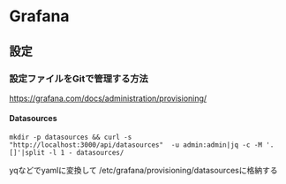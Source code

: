 # Grafana

## 設定

### 設定ファイルをGitで管理する方法

https://grafana.com/docs/administration/provisioning/

#### Datasources

```
mkdir -p datasources && curl -s "http://localhost:3000/api/datasources"  -u admin:admin|jq -c -M '.[]'|split -l 1 - datasources/
```

yqなどでyamlに変換して
/etc/grafana/provisioning/datasourcesに格納する

